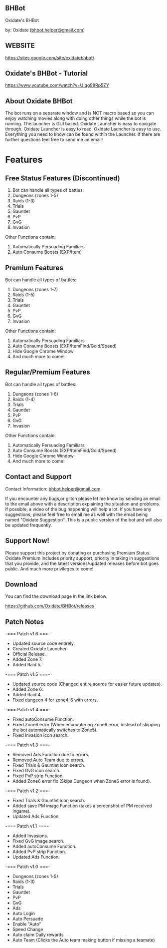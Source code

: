 ## BHBot
Oxidate's BHBot

by: Oxidate (bhbot.helper@gmail.com)


## WEBSITE
https://sites.google.com/site/oxidatebhbot/

## Oxidate's BHBot - Tutorial
https://www.youtube.com/watch?v=UIqg98Rp5ZY


## About Oxidate BHBot
The bot runs on a separate window and is NOT macro based so you can enjoy watching movies along with doing other things while the bot is running.
The launcher is GUI based.
Oxidate Launcher is easy to navigate through.
Oxidate Launcher is easy to read.
Oxidate Launcher is easy to use.
Everything you need to know can be found within the Launcher.
If there are further questions feel free to send me an email!


# Features
## Free Status Features (Discontinued)
1) Bot can handle all types of battles:
2) Dungeons (zones 1-5)
3) Raids (1-3)
4) Trials
5) Gauntlet
6) PvP
7) GvG
8) Invasion

Other Functions contain:
1) Automatically Persuading Familiars
2) Auto Consume Boosts
      (EXP/Item)


## Premium Features
Bot can handle all types of battles:
1) Dungeons (zones 1-7)
2) Raids (1-5)
3) Trials
4) Gauntlet
5) PvP
6) GvG
7) Invasion

Other Functions contain:
1) Automatically Persuading Familiars
2) Auto Consume Boosts
   (EXP/ItemFind/Gold/Speed)
3) Hide Google Chrome Window
4) And much more to come!

## Regular/Premium Features
Bot can handle all types of battles:
1) Dungeons (zones 1-6)
2) Raids (1-4)
3) Trials
4) Gauntlet
5) PvP
6) GvG
7) Invasion

Other Functions contain:
1) Automatically Persuading Familiars
2) Auto Consume Boosts
   (EXP/ItemFind/Gold/Speed)
3) Hide Google Chrome Window
4) And much more to come!


## Contact and Support
Contact Information: bhbot.helper@gmail.com

If you encounter any bugs,or glitch please let me know by sending an email to the email above with a description explaining the situation and problems. If possible, a video of the bug happening will help a lot.
If you have any suggestions, please feel free to email me as well with the email being named "Oxidate Suggestion". This is a public version of the bot and will also be updated frequently.

## Support Now!
Please support this project by donating or purchasing Premium Status.
Oxidate Premium includes priority support, priority in taking in suggestions that you provide, and the latest versions/updated releases before bot goes public. And much more privileges to come!
   
   
## Download
You can find the download page in the link below.

https://github.com/Oxidate/BHBot/releases


## Patch Notes
-=== Patch v1.6 ===-
- Updated source code entirely.
- Created Oxidate Launcher.
- Official Release.
- Added Zone 7.
- Added Raid 5.

-=== Patch v1.5 ===-
- Updated source code (Changed entire source for easier future updates).
- Added Zone 6.
- Added Raid 4.
- Fixed dungeon 4 for zone4-6 with errors.

-=== Patch v1.4 ===-
- Fixed autoConsume Function.
- Fixed Zone6 error (When encountering Zone6 error, 
	instead of skipping the bot automatically switches to Zone5).
- Fixed Invasion icon search.

-=== Patch v1.3 ===-
- Removed Ads Function due to errors.
- Removed Auto Team due to errors.
- Fixed Trials & Gauntlet icon search.
- Fixed GvG icon search.
- Fixed PvP strip Function.
- Added Zone6 error fix (Skips Dungeon when Zone6 error is found).

-=== Patch v1.2 ===-
- Fixed Trials & Gauntlet icon search.
- Added save PM image Function (takes a screenshot of PM received ingame).
- Updated Ads Function

-=== Patch v1.1 ===-
- Added Invasions.
- Fixed GvG image search.
- Added autoConsume Function.
- Added PvP strip Function.
- Updated Ads Function.

-=== Patch v1.0 ===-
- Dungeons (zones 1-5)
- Raids (1-3)
- Trials
- Gauntlet
- PvP
- GvG
- Ads
- Auto Login
- Auto Persuade
- Enable "Auto"
- Speed Change
- Auto claim Daily rewards
- Auto Team (Clicks the Auto team making button if missing a teamate)
